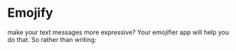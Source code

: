 # Emojify
 make your text messages more expressive? Your emojifier app will help you do that. So rather than writing:
